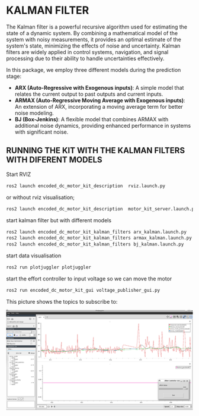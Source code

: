 # KALMAN FILTER 

The Kalman filter is a powerful recursive algorithm used for estimating the state of a dynamic system. By combining a mathematical model of the system with noisy measurements, it provides an optimal estimate of the system's state, minimizing the effects of noise and uncertainty. Kalman filters are widely applied in control systems, navigation, and signal processing due to their ability to handle uncertainties effectively.

In this package, we employ three different models during the prediction stage:

 - **ARX (Auto-Regressive with Exogenous inputs)**: A simple model that relates the current output to past outputs and current inputs.
 - **ARMAX (Auto-Regressive Moving Average with Exogenous inputs)**: An extension of ARX, incorporating a moving average term for better noise modeling.
 - **BJ (Box-Jenkins)**: A flexible model that combines ARMAX with additional noise dynamics, providing enhanced performance in systems with significant noise.


## RUNNING THE KIT WITH THE KALMAN FILTERS WITH DIFERENT MODELS

Start RVIZ
```bash
ros2 launch encoded_dc_motor_kit_description  rviz.launch.py
```

or without rviz visualisation;
```bash
ros2 launch encoded_dc_motor_kit_description  motor_kit_server.launch.py
```

start kalman filter but with different models
```bash
ros2 launch encoded_dc_motor_kit_kalman_filters arx_kalman.launch.py
ros2 launch encoded_dc_motor_kit_kalman_filters armax_kalman.launch.py
ros2 launch encoded_dc_motor_kit_kalman_filters bj_kalman.launch.py
```

start data visualisation
```bash
ros2 run plotjuggler plotjuggler
```
start the effort controller to input voltage so we can move the motor
```bash
ros2 run encoded_dc_motor_kit_gui voltage_publisher_gui.py
```


This picture shows the topics to subscribe to:

![TOPIC VIEWR](/encoded_dc_motor_kit_kalman_filters/documentation/images/view_topics.png)
